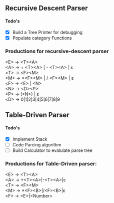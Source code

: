 
## Recursive Descent Parser

#### Todo's 
- [x] Build a Tree Printer for debugging
- [x] Populate category Functions

### Productions for recursive-descent parser
\<E\>  →  \<T\>\<A\>  
\<A\> → + \<T\>\<A\> | - \<T\>\<A\> | ε   
\<T\> →  \<F\>\<M\>  
\<M\> → *\<F\>\<M\> | / \<F\>\<M\> | ε   
\<F\> → \<E\> | \<N\>  
\<N\> → \<D\>\<P\>  
\<P\> → (\<N\>) | ε  
\<D\> → 0|1|2|3|4|5|6|7|8|9  


## Table-Driven Parser

#### Todo's
-[x] Implement Stack 
-[ ] Code Parcing algorithm
-[ ] Build Calculator to evalulate parse tree 

### Productions for Table-Driven parser:

\<E\> → \<T\>\<A\>  
\<A\> → +\<T\>\<A\>|-\<T\>\<A\>|ε  
\<T\> → \<F\>\<M\>   
\<M\> → *\<F\>\<B\>|/\<F\>\<B\>|ε   
\<F\> → \<E\>|\<Number\>  
